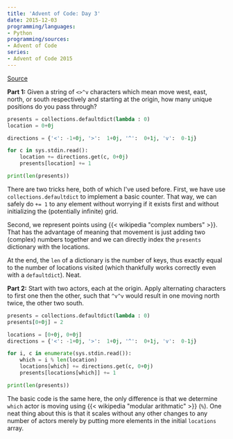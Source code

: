 ```yaml
---
title: 'Advent of Code: Day 3'
date: 2015-12-03
programming/languages:
- Python
programming/sources:
- Advent of Code
series:
- Advent of Code 2015
---
```

<a href="http://adventofcode.com/2015/day/3">Source</a>

**Part 1:** Given a string of `<>^v` characters which mean move west, east, north, or south respectively and starting at the origin, how many unique positions do you pass through?

<!--more-->

```python
presents = collections.defaultdict(lambda : 0)
location = 0+0j

directions = {'<': -1+0j, '>':  1+0j, '^':  0+1j, 'v':  0-1j}

for c in sys.stdin.read():
    location += directions.get(c, 0+0j)
    presents[location] += 1

print(len(presents))
```

There are two tricks here, both of which I've used before. First, we have use `collections.defaultdict` to implement a basic counter. That way, we can safely do `+= 1` to any element without worrying if it exists first and without initializing the (potentially infinite) grid.

Second, we represent points using {{< wikipedia "complex numbers" >}}. That has the advantage of meaning that movement is just adding two (complex) numbers together and we can directly index the `presents` dictionary with the locations.

At the end, the `len` of a dictionary is the number of keys, thus exactly equal to the number of locations visited (which thankfully works correctly even with a `defaultdict`). Neat. 

**Part 2:** Start with two actors, each at the origin. Apply alternating characters to first one then the other, such that `^v^v` would result in one moving north twice, the other two south. 

```python
presents = collections.defaultdict(lambda : 0)
presents[0+0j] = 2

locations = [0+0j, 0+0j]
directions = {'<': -1+0j, '>':  1+0j, '^':  0+1j, 'v':  0-1j}

for i, c in enumerate(sys.stdin.read()):
    which = i % len(location)
    locations[which] += directions.get(c, 0+0j)
    presents[locations[which]] += 1

print(len(presents))
```

The basic code is the same here, the only difference is that we determine `which` actor is moving using {{< wikipedia "modular arithmatic" >}} (`%`). One neat thing about this is that it scales without any other changes to any number of actors merely by putting more elements in the initial `locations` array.